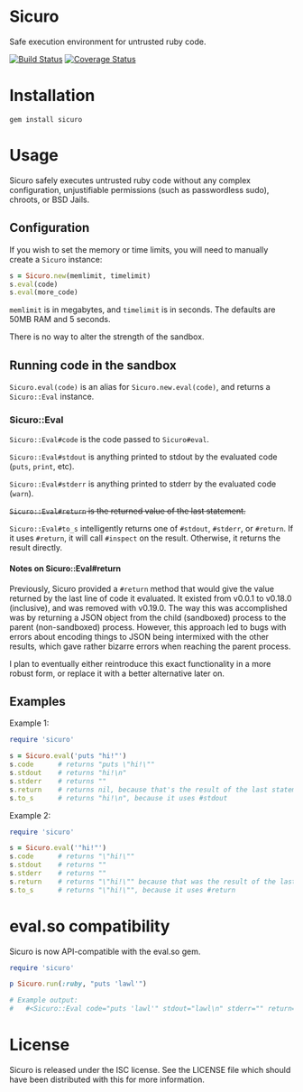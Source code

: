 # Sicuro

Safe execution environment for untrusted ruby code.

[![Build Status](https://travis-ci.org/duckinator/sicuro.png?branch=master)](https://travis-ci.org/duckinator/sicuro)
[![Coverage Status](https://coveralls.io/repos/duckinator/sicuro/badge.png?branch=master)](https://coveralls.io/r/duckinator/sicuro)

# Installation

    gem install sicuro

# Usage

Sicuro safely executes untrusted ruby code without any complex configuration,
unjustifiable permissions (such as passwordless sudo), chroots, or BSD Jails.

## Configuration

If you wish to set the memory or time limits, you will need to manually create a `Sicuro` instance:

```ruby
s = Sicuro.new(memlimit, timelimit)
s.eval(code)
s.eval(more_code)
```

`memlimit` is in megabytes, and `timelimit` is in seconds.
The defaults are 50MB RAM and 5 seconds.

There is no way to alter the strength of the sandbox.

## Running code in the sandbox

`Sicuro.eval(code)` is an alias for `Sicuro.new.eval(code)`, and returns a `Sicuro::Eval` instance.

### Sicuro::Eval

`Sicuro::Eval#code` is the code passed to `Sicuro#eval`.

`Sicuro::Eval#stdout` is anything printed to stdout by the evaluated code (`puts`, `print`, etc).

`Sicuro::Eval#stderr` is anything printed to stderr by the evaluated code (`warn`).

~~`Sicuro::Eval#return` is the returned value of the last statement.~~

`Sicuro::Eval#to_s` intelligently returns one of `#stdout`, `#stderr`, or `#return`. If it uses `#return`, it will call `#inspect` on the result. Otherwise, it returns the result directly.


#### Notes on Sicuro::Eval#return

Previously, Sicuro provided a `#return` method that would give the value returned by the last line of code it evaluated. It existed from v0.0.1 to v0.18.0 (inclusive), and was removed with v0.19.0.
The way this was accomplished was by returning a JSON object from the child (sandboxed) process to the parent (non-sandboxed) process.
However, this approach led to bugs with errors about encoding things to JSON being intermixed with the other results, which gave rather bizarre errors when reaching the parent process.

I plan to eventually either reintroduce this exact functionality in a more robust form, or replace it with a better alternative later on.

## Examples

Example 1:

```ruby
require 'sicuro'

s = Sicuro.eval('puts "hi!"')
s.code      # returns "puts \"hi!\""
s.stdout    # returns "hi!\n"
s.stderr    # returns ""
s.return    # returns nil, because that's the result of the last statement.
s.to_s      # returns "hi!\n", because it uses #stdout
```

Example 2:

```ruby
require 'sicuro'

s = Sicuro.eval('"hi!"')
s.code      # returns "\"hi!\""
s.stdout    # returns ""
s.stderr    # returns ""
s.return    # returns "\"hi!\"" because that was the result of the last statement.
s.to_s      # returns "\"hi!\"", because it uses #return
```

# eval.so compatibility

Sicuro is now API-compatible with the eval.so gem.

```ruby
require 'sicuro'

p Sicuro.run(:ruby, "puts 'lawl'")

# Example output:
#   #<Sicuro::Eval code="puts 'lawl'" stdout="lawl\n" stderr="" return="nil" wall_time=36>
```

# License

Sicuro is released under the ISC license. See the LICENSE file which should have
been distributed with this for more information.

